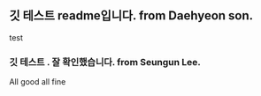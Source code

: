 ## 깃 테스트 readme입니다. from Daehyeon son.

test

### 깃 테스트 . 잘 확인했습니다. from Seungun Lee.  

All good all fine 